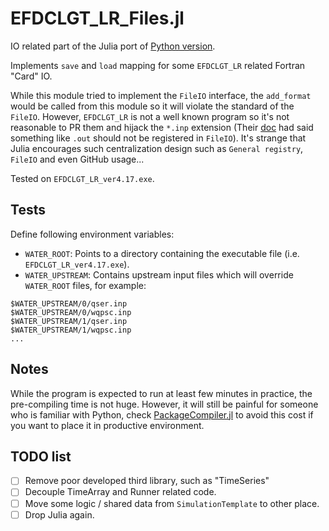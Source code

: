 
# EFDCLGT_LR_Files.jl

IO related part of the Julia port of [Python version](https://github.com/yiyuezhuo/IWIND-LR-TOOLS).

Implements `save` and `load` mapping for some `EFDCLGT_LR` related Fortran "Card" IO.

While this module tried to implement the `FileIO` interface, the `add_format` would be called from this module so it will violate the standard of the `FileIO`. However, `EFDCLGT_LR` is not a well known program so it's not reasonable to PR them and hijack the `*.inp` extension (Their [doc](https://github.com/JuliaIO/FileIO.jl/blob/bf57b7f62f74b1ed55481684c406ba83415a713b/docs/src/registering.md#argument-magic)  had said something like `.out` should not be registered in `FileIO`). It's strange that Julia encourages such centralization design such as `General registry`, `FileIO` and even GitHub usage...

Tested on `EFDCLGT_LR_ver4.17.exe`.

## Tests

Define following environment variables:

* `WATER_ROOT`: Points to a directory containing the executable file (i.e. `EFDCLGT_LR_ver4.17.exe`).
* `WATER_UPSTREAM`: Contains upstream input files which will override `WATER_ROOT` files, for example:

```
$WATER_UPSTREAM/0/qser.inp
$WATER_UPSTREAM/0/wqpsc.inp
$WATER_UPSTREAM/1/qser.inp
$WATER_UPSTREAM/1/wqpsc.inp
...
```

## Notes

While the program is expected to run at least few minutes in practice, the pre-compiling time is not huge. However, it will still be painful for someone who is familiar with Python, check [PackageCompiler.jl](https://github.com/JuliaLang/PackageCompiler.jl) to avoid this cost if you want to place it in productive environment.

## TODO list

- [ ] Remove poor developed third library, such as "TimeSeries"
- [ ] Decouple TimeArray and Runner related code. 
- [ ] Move some logic / shared data from `SimulationTemplate` to other place.
- [ ] Drop Julia again.
